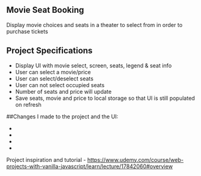 ## Movie Seat Booking

Display movie choices and seats in a theater to select from in order to purchase tickets

## Project Specifications

- Display UI with movie select, screen, seats, legend & seat info
- User can select a movie/price
- User can select/deselect seats
- User can not select occupied seats
- Number of seats and price will update
- Save seats, movie and price to local storage so that UI is still populated on refresh

##Changes I made to the project and the UI: 

-
-
-
-

Project inspiration and tutorial - https://www.udemy.com/course/web-projects-with-vanilla-javascript/learn/lecture/17842060#overview
